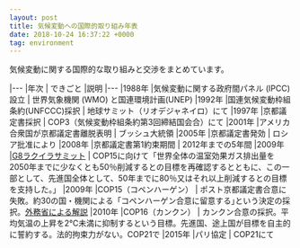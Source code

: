 ```yaml
---
layout: post
title: 気候変動への国際的取り組み年表
date: 2018-10-24 16:37:22 +0000
tag: environment
---
```

気候変動に関する国際的な取り組みと交渉をまとめています。

|---
|年次 | できごと |説明
|---
|1988年 |気候変動に関する政府間パネル (IPCC) 設立 | 世界気象機関 (WMO) と国連環境計画(UNEP)
|1992年 |国連気候変動枠組条約(UNFCCC)採択 | 地球サミット（リオデジャネイロ）にて
|1997年 |京都議定書採択 | COP3（気候変動枠組条約第3回締結国会合）にて
|2001年 |アメリカ合衆国が京都議定書離脱表明 | ブッシュ大統領
|2005年 |京都議定書発効 | ロシア批准により
|2008年 |京都議定書第1約束期間 | 2012年までの5年間
|2009年 |[G8ラクイラサミット](https://www.mofa.go.jp/mofaj/gaiko/summit/italy09/sum_gai.html) | COP15に向けて「世界全体の温室効果ガス排出量を2050年までに少なくとも50％削減するとの目標を再確認するとともに、この一部として、先進国全体として、50年までに80％又はそれ以上削減するとの目標を支持した。」
|2009年 |COP15（コペンハーゲン） | ポスト京都議定書合意に失敗。約30の国・機関による「コペンハーゲン合意に留意する｣という決定の採択。[外務省による解説](https://www.mofa.go.jp/mofaj/press/pr/wakaru/topics/vol52/index.html)
|2010年 |COP16（カンクン） | カンクン合意の採択。平均気温の上昇を2℃未満に抑制するという目標。先進国、途上国が目標を自主的に誓約する。法的拘束力がない。COP21で
|2015年 |パリ協定 | COP21にて

